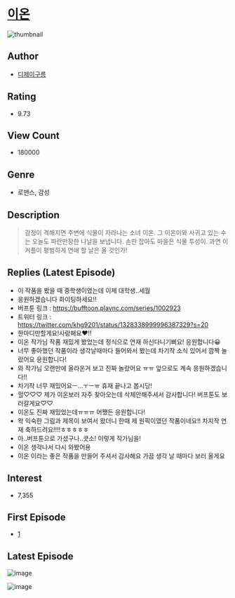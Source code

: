 # [이온](https://comic.naver.com/bestChallenge/list?titleId=580051)
![thumbnail](https://image-comic.pstatic.net/user_contents_data/challenge_comic/2017/01/14/118079/thumbnail_title_khg9201_011156_.jpg)

## Author
- [디제이구름](https://comic.naver.com/artistTitle?id=118079)

## Rating
- 9.73

## View Count
- 180000

## Genre
- 로맨스, 감성

## Description
> 감정이 격해지면 주변에 식물이 자라나는 소녀 이온. 그 이온이와 사귀고 있는 수는 오늘도 파란만장한 나날을 보냅니다. 손만 잡아도 마을은 식물 투성이. 과연 이 커플이 평범하게 연애 할 날은 올 것인가!

## Replies (Latest Episode)
- 이 작품을 봤을 때 중학생이였는데 이제 대학생..세월
- 응원하겠습니다 화이팅하세요!!
- 버프툰 링크 : https://bufftoon.plaync.com/series/1002923
- 트위터 링크 : https://twitter.com/khg9201/status/1328338999996387329?s=20
- 한마디만할게요!사랑해요♥!!
- 이온 작가님 작품 재밌게 봤었는데 정식으로 연재 하신다니기뻐요! 응원합니다😀
- 너무 좋아했던 작품이라 생각날때마다 들어와서 봤는데 차기작 소식 있어서 깜짝 놀랐어요 응원합니다!
- 와 작가님 오랜만에 올라온거 보고 진짜 놀랐어요 ㅠㅠ 앞으로도 계속 응원하겠습니다!!
- 차기작 너무 재밌어요ㅡ...ㅜㅡㅠ 휴재 끝나고 봅시당!
- 헐♡♡♡ 제가 이온보러 자주 찾아오는데 삭제안해주셔서 감사합니다! 버프툰도 보러갈게요♡♡
- 이온도 진짜 재밌었는데ㅠㅠㅠ 어쨌든 응원합니다!
- 왁 익숙한 그림과 제목이 보여서 왔더니 한때 제 원픽이였던 작품이네요!! 차지작 연재 축하드려요!!!!ㅎㅎㅎㅎㅎ
- 아..버프툰으로 가셨구나..큿소! 이렇게 작가님을!
- 이온 생각나서 다시 와봤어용
- 이온 이라는 좋은 작품을 만들어 주셔서 감사해요 가끔 생각 날 때마다 보러 올게요

## Interest
- 7,355

## First Episode
- [1](https://comic.naver.com/bestChallenge/detail?titleId=580051&no=1)

## Latest Episode
![image](https://image-comic.pstatic.net/user_contents_data/challenge_comic/2020/11/17/118079/upload_4121464589713486899.jpeg)

![image](https://image-comic.pstatic.net/user_contents_data/challenge_comic/2020/11/17/118079/upload_7292795877573486137.jpeg)
